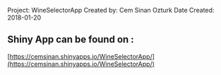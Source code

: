Project: WineSelectorApp
Created by: Cem Sinan Ozturk
Date Created: 2018-01-20

## Shiny App can be found on :

[https://cemsinan.shinyapps.io/WineSelectorApp/](https://cemsinan.shinyapps.io/WineSelectorApp/)

